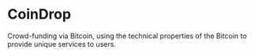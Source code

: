 CoinDrop
============

Crowd-funding via Bitcoin, using the technical properties of the Bitcoin to provide unique services to users.
